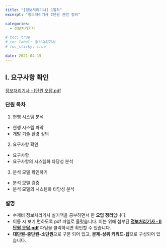 ```yaml
---
title: "[정보처리기사] 1일차"
excerpt: "정보처리기사 I단원 관련 정리"

categories:
  - 정보처리기사

# toc: true
# toc_label: 정보처리기사
# toc_sticky: true

date: 2021-04-15
---
```


## I. 요구사항 확인
<a href="/assets/images/pdfs/2021-04-15-certificate-day01.pdf" class="btn" target="_blank"><i class="far fa-file-pdf"></i><span> 정보처리기사 - I단원 오답.pdf</span></a>

### 단원 목차
1. 현행 시스템 분석
  * 현행 시스템 파악
  * 개발 기술 환경 정의
2. 요구사항 확인
  * 요구사항
  * 요구사항의 시스템화 타당성 분석
3. 분석 모델 확인하기
  * 분석 모델 검증
  * 분석 모델의 시스템화 타당성 분석

### 설명
* 수제비 정보처리기사 실기책을 공부하면서 한 **오답 정리**입니다.
* 이동 시 보기 편하도록 pdf 파일로 올렸습니다. 이는 위에 첨부된 <span style="cursor:pointer;" onclick="window.scrollTo(0,0);"><u>**정보처리기사 - II단원 오답.pdf**</u></span> 파일을 클릭하시면 확인할 수 있습니다.
* **대단원-중단원-소단원**으로 구분 되어 있고, **문제-상위 키워드-답**으로 구성되어 있습니다.